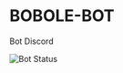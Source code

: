 # BOBOLE-BOT
Bot Discord

![Bot Status](https://bots.ondiscord.xyz/api/bot/1246432025817256107/status)
